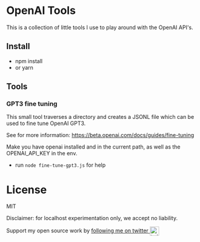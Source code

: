 # OpenAI Tools

This is a collection of little tools I use to play around with the OpenAI API's. 


## Install 

- npm install 
- or yarn 

## Tools 

###  GPT3 fine tuning 

This small tool traverses a directory and creates a JSONL file which can be used to fine tune OpenAI GPT3. 

See for more information: https://beta.openai.com/docs/guides/fine-tuning

Make you have openai installed and in the current path, as well as the OPENAI_API_KEY in the env. 

- run  ```node fine-tune-gpt3.js``` for help

# License 

MIT 

Disclaimer: for localhost experimentation only, we accept no liability. 

Support my open source work by <a href="https://twitter.com/luyben">following me on twitter <img src="https://storage.googleapis.com/saasify-assets/twitter-logo.svg" alt="twitter" height="24px" align="center"></a>
